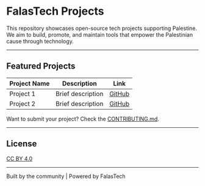 # FalasTech Projects

This repository showcases open-source tech projects supporting Palestine.  
We aim to build, promote, and maintain tools that empower the Palestinian cause through technology.

---

## Featured Projects

| Project Name | Description | Link |
|--------------|-------------|------|
| Project 1 | Brief description | [GitHub](#) |
| Project 2 | Brief description | [GitHub](#) |

Want to submit your project? Check the [CONTRIBUTING.md](CONTRIBUTING.md).

---

## License
[CC BY 4.0](LICENSE)

---

Built by the community | Powered by FalasTech